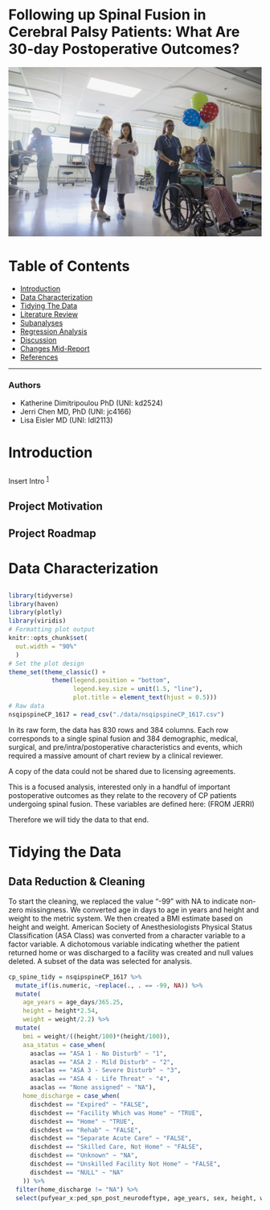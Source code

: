 Following up Spinal Fusion in Cerebral Palsy Patients: What Are 30-day
Postoperative Outcomes?
================

![Wheelchair](./images/wheelchair.jpg)

# Table of Contents

  - <a href="#intro">Introduction</a>
  - <a href="#characterize">Data Characterization</a>
  - <a href="#tidying">Tidying The Data</a>
  - <a href="#lit">Literature Review</a>
  - <a href="#sub">Subanalyses</a>
  - <a href="#regress">Regression Analysis</a>
  - <a href="#conclusion">Discussion</a>
  - <a href="#changes">Changes Mid-Report</a>
  - <a href="#refs">References</a>

-----

### Authors

  - Katherine Dimitripoulou PhD (UNI: kd2524)
  - Jerri Chen MD, PhD (UNI: jc4166)
  - Lisa Eisler MD (UNI: ldl2113)

<h1 id="intro">

Introduction

</h1>

Insert Intro
<sup>[1](https://www.flintrehab.com/2019/cerebral-palsy-scoliosis/)</sup>

## Project Motivation

## Project Roadmap

<h1 id="characterize">

Data Characterization

</h1>

``` r
library(tidyverse)
library(haven)
library(plotly)
library(viridis)
# Formatting plot output
knitr::opts_chunk$set(
  out.width = "90%"
  )
# Set the plot design
theme_set(theme_classic() + 
            theme(legend.position = "bottom", 
                  legend.key.size = unit(1.5, "line"),
                  plot.title = element_text(hjust = 0.5)))
# Raw data
nsqipspineCP_1617 = read_csv("./data/nsqipspineCP_1617.csv")
```

In its raw form, the data has 830 rows and 384 columns. Each row
corresponds to a single spinal fusion and 384 demographic, medical,
surgical, and pre/intra/postoperative characteristics and events, which
required a massive amount of chart review by a clinical reviewer.

A copy of the data could not be shared due to licensing agreements.

This is a focused analysis, interested only in a handful of important
postoperative outcomes as they relate to the recovery of CP patients
undergoing spinal fusion. These variables are defined here: (FROM JERRI)

Therefore we will tidy the data to that end.

<h1 id="tidying">

Tidying the Data

</h1>

## Data Reduction & Cleaning

To start the cleaning, we replaced the value “-99” with NA to indicate
non-zero missingness. We converted age in days to age in years and
height and weight to the metric system. We then created a BMI estimate
based on height and weight. American Society of Anesthesiologists
Physical Status Classification (ASA Class) was converted from a
character variable to a factor variable. A dichotomous variable
indicating whether the patient returned home or was discharged to a
facility was created and null values deleted. A subset of the data was
selected for analysis.

``` r
cp_spine_tidy = nsqipspineCP_1617 %>%
  mutate_if(is.numeric, ~replace(., . == -99, NA)) %>%
  mutate(
    age_years = age_days/365.25,
    height = height*2.54,
    weight = weight/2.2) %>%
  mutate(
    bmi = weight/((height/100)*(height/100)),
    asa_status = case_when(
      asaclas == "ASA 1 - No Disturb" ~ "1",
      asaclas == "ASA 2 - Mild Disturb" ~ "2",
      asaclas == "ASA 3 - Severe Disturb" ~ "3",
      asaclas == "ASA 4 - Life Threat" ~ "4",
      asaclas == "None assigned" ~ "NA"),
    home_discharge = case_when(
      dischdest == "Expired" ~ "FALSE",
      dischdest == "Facility Which was Home" ~ "TRUE",
      dischdest == "Home" ~ "TRUE",
      dischdest == "Rehab" ~ "FALSE",
      dischdest == "Separate Acute Care" ~ "FALSE",
      dischdest == "Skilled Care, Not Home" ~ "FALSE",
      dischdest == "Unknown" ~ "NA",
      dischdest == "Unskilled Facility Not Home" ~ "FALSE",
      dischdest == "NULL" ~ "NA"
    )) %>%
  filter(home_discharge != "NA") %>% 
  select(pufyear_x:ped_spn_post_neurodeftype, age_years, sex, height, weight, bmi, ethnicity_hispanic, race, asa_status, transt, ventilat, asthma, hxcld, oxygen_sup, crf, impcogstat, seizure, nutr_support, hemodisorder, optime, tothlos, d_opto_dis, death30yn, supinfec, wndinfd, orgspcssi, dehis, oupneumo, pulembol, renainsf, urninfec, cszre, neurodef, cdarrest, othbleed, bleed_ml_tot, othcdiff, othsysep, unplannedreadmission1, reoperation, dischdest, home_discharge)
```
